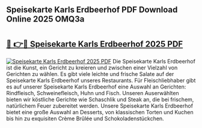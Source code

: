 ## Speisekarte Karls Erdbeerhof PDF Download Online 2025 OMQ3a

# <h2><a href="http://gccyc5.nevu.top/?p=Speisekarte+Karls+Erdbeerhof">🔗 👉🔴 Speisekarte Karls Erdbeerhof 2025 PDF</a></h2>

[![Speisekarte Karls Erdbeerhof 2025 PDF](https://i.imgur.com/dBaPXMq.png)](http://gccyc5.nevu.top/?p=Speisekarte+Karls+Erdbeerhof)
Die Speisekarte Karls Erdbeerhof ist die Kunst, ein Gericht zu kreieren und zwischen einer Vielzahl von Gerichten zu wählen. Es gibt viele leichte und frische Salate auf der Speisekarte Karls Erdbeerhof unseres Restaurants. Für Fleischliebhaber gibt es auf unserer Speisekarte Karls Erdbeerhof eine Auswahl an Gerichten: Rindfleisch, Schweinefleisch, Huhn und Fisch. Unseren Auserwählten bieten wir köstliche Gerichte wie Schaschlik und Steak an, die bei frischem, natürlichem Feuer zubereitet werden. Unsere Speisekarte Karls Erdbeerhof bietet eine große Auswahl an Desserts, von klassischen Torten und Kuchen bis hin zu exquisiten Crème Brûlée und Schokoladenstückchen.
